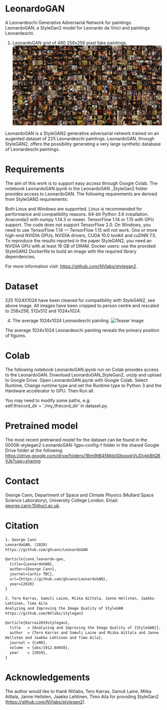 # LeonardoGAN
A Leonardeschi Generative Adversarial Network for paintings. 
LeonardoGAN; a StyleGan2 model for Leonardo da Vinci and paintings Leonardeschi.

1. LeonardoGAN grid of 480 256x256 pixel fake paintings.
![Teaser image](./images/LeonardoGAN_fakes-min.jpg)

LeonardoGAN is a StyleGAN2 generative adversarial  network trained on an augented dataset of 225 Leonardeschi paintings. LeonardoGAN, through StyleGAN2, offers the possibility generating a very large synthetic database of Leonardeschi paintings.

# Requirements

The aim of this work is to support easy access through Google Colab.  The notebook LeonardoGAN.ipynb in the LeonardoGAN _StyleGan2 folder provides access to LeonardoGAN. The following requirements are derived from StyleGAN2 requirements:  

Both Linux and Windows are supported.
Linux is recommended for performance and compatibility reasons.
64-bit Python 3.6 installation. 
Anaconda3 with numpy 1.14.3 or newer.
TensorFlow 1.14 or 1.15 with GPU support. 
The code does not support TensorFlow 2.0.
On Windows, you need to use TensorFlow 1.14 — TensorFlow 1.15 will not work.
One or more high-end NVIDIA GPUs, NVIDIA drivers, CUDA 10.0 toolkit and cuDNN 7.5. 
To reproduce the results reported in the paper StyleGAN2, you need an NVIDIA GPU with at least 16 GB of DRAM.
Docker users: use the provided StyleGAN2 Dockerfile to build an image with the required library dependencies.

For more information visit: https://github.com/NVlabs/stylegan2.

# Dataset 

225 1024X1024  have been cleaned for compatibility with StyleGAN2, see above image. All images have been cropped to person centre and rescaled to 256x256, 512x512 and 1024x1024. 

4. The average 1024x1024 Leonardeschi painting. 
![Teaser image](./images/average.jpg)

The average 1024x1024 Leonardeschi painting reveals the primary position of figures. 

# Colab
The following notebook LeonardoGAN.ipynb run on Colab provides access to the LeonardoGAN.  Download LeonardoGAN_StyleGan2, unzip and upload to Google Drive. Open LeonardoGAN.ipynb with Google Colab. Select Runtime, Change runtime type and set the Runtime type to Python 3 and the Hardware accelerator to GPU. Then Run all. 

You may need to modify some paths, e.g:  
self.tfrecord_dir       = './my_tfrecord_dir' in dataset.py. 

# Pretrained model
The most recent pretrained model for the dataset can be found in the 00008-stylegan2-LeonardoGAN-1gpu-config-f folder in the shared Google Drive folder at the following: 
https://drive.google.com/drive/folders/1Bml9tB45MdzIDbxqxkVtJDvkkBtQBVJk?usp=sharing


# Contact
George Cann, Department of Space and Climate Physics (Mullard Space Science Laboratory), University College London.
Email: george.cann.15@ucl.ac.uk. 


# Citation
```
1. George Cann
LeonardoGAN, (2020)
https://github.com/ghcann/LeonardoGAN
```

```
@article{cann_leonardo-gan,
  title={LeonardoGAN},
  author={George Cann},
  journal={arXiv TBC},
  url={https://github.com/ghcann/LeonardoGAN},
  year={2020}
}
```

```
2. Tero Karras, Samuli Laine, Miika Aittala, Janne Hellsten, Jaakko Lehtinen, Timo Aila
Analyzing and Improving the Image Quality of StyleGAN
https://github.com/NVlabs/stylegan2
```

```
@article{Karras2019stylegan2,
  title   = {Analyzing and Improving the Image Quality of {StyleGAN}},
  author  = {Tero Karras and Samuli Laine and Miika Aittala and Janne Hellsten and Jaakko Lehtinen and Timo Aila},
  journal = {CoRR},
  volume  = {abs/1912.04958},
  year    = {2019},
}
```

# Acknowledgements

The author would like to thank NVlabs, Tero Karras, Samuli Laine, Miika Aittala, Janne Hellsten, Jaakko Lehtinen, Timo Aila for providing StyleGan2 (https://github.com/NVlabs/stylegan2). 

